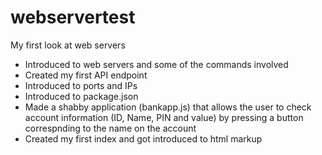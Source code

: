 # webservertest
My first look at web servers

- Introduced to web servers and some of the commands involved
- Created my first API endpoint
- Introduced to ports and IPs
- Introduced to package.json
- Made a shabby application (bankapp.js) that allows the user to check account information (ID, Name, PIN and value) by pressing a button correspnding to the name on the account
- Created my first index and got introduced to html markup 
